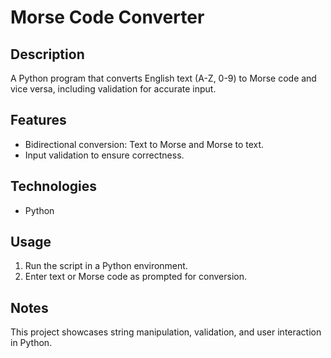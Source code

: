 # Morse Code Converter

## Description
A Python program that converts English text (A-Z, 0-9) to Morse code and vice versa, including validation for accurate input.

## Features
- Bidirectional conversion: Text to Morse and Morse to text.
- Input validation to ensure correctness.

## Technologies
- Python

## Usage
1. Run the script in a Python environment.
2. Enter text or Morse code as prompted for conversion.

## Notes
This project showcases string manipulation, validation, and user interaction in Python.
